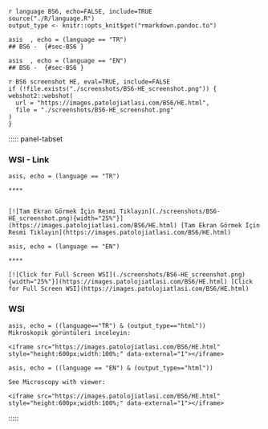 



<title> </title>
<meta name="keywords" content=", , patoloji, atlas, pathology, whole slide image">
<meta name="description" content=" ">





```
r language BS6, echo=FALSE, include=TRUE
source("./R/language.R")
output_type <- knitr::opts_knit$get("rmarkdown.pandoc.to")
```


```
asis  , echo = (language == "TR")
## BS6 -  {#sec-BS6 }
```


```
asis  , echo = (language == "EN")
## BS6 -  {#sec-BS6 }
```






```
r BS6 screenshot HE, eval=TRUE, include=FALSE
if (!file.exists("./screenshots/BS6-HE_screenshot.png")) {
webshot2::webshot(
  url = "https://images.patolojiatlasi.com/BS6/HE.html",
  file = "./screenshots/BS6-HE_screenshot.png"
)
}
```





::::: panel-tabset


### WSI - Link







```
asis, echo = (language == "TR")

****


[![Tam Ekran Görmek İçin Resmi Tıklayın](./screenshots/BS6-HE_screenshot.png){width="25%"}](https://images.patolojiatlasi.com/BS6/HE.html) [Tam Ekran Görmek İçin Resmi Tıklayın](https://images.patolojiatlasi.com/BS6/HE.html)
```

```
asis, echo = (language == "EN")

****

[![Click for Full Screen WSI](./screenshots/BS6-HE_screenshot.png){width="25%"}](https://images.patolojiatlasi.com/BS6/HE.html) [Click for Full Screen WSI](https://images.patolojiatlasi.com/BS6/HE.html)

```





### WSI








```
asis, echo = ((language=="TR") & (output_type=="html"))
Mikroskopik görüntüleri inceleyin:

<iframe src="https://images.patolojiatlasi.com/BS6/HE.html" style="height:600px;width:100%;" data-external="1"></iframe>

```





```
asis, echo = ((language == "EN") & (output_type=="html"))

See Microscopy with viewer:

<iframe src="https://images.patolojiatlasi.com/BS6/HE.html" style="height:600px;width:100%;" data-external="1"></iframe>

```






:::::
